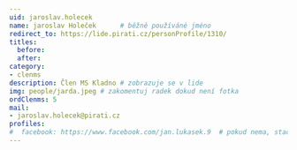 ```yaml
---
uid: jaroslav.holecek
name: jaroslav Holeček  	# běžně používáné jméno
redirect_to: https://lide.pirati.cz/personProfile/1310/
titles:
  before:
  after:
category:
- clenms
description: Člen MS Kladno # zobrazuje se v lide
img: people/jarda.jpeg # zakomentuj radek dokud není fotka
ordClenms: 5
mail:
- jaroslav.holecek@pirati.cz
profiles:
#  facebook: https://www.facebook.com/jan.lukasek.9  # pokud nema, staci smazat tuto radku
---
```


